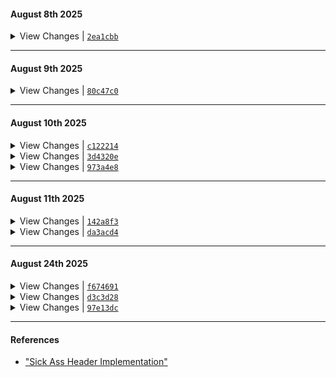 #### August 8th 2025

<details>
  <summary> View Changes | <a href="https://github.com/aryanrogye/ComfyNotch/commit/2ea1cbb"><code>2ea1cbb</code></a> </summary>

  - Added back re_align_notch into new Implementation of the notch 
  - Added back HUD Live Activities into the notch
  - Added a Space Manager 

</details>

---

#### August 9th 2025

<details>
  <summary>View Changes | <a href="https://github.com/aryanrogye/ComfyNotch/commit/80c47c0"><code>80c47c0</code></a></summary>

  - Added Back Fallback Notch Functionality
  - NotchSpaceManager
    - Made sure that space manager wont cause the notch to not show up
    - Fixed issue with re aligned notch
  - Added in onTapGesture to open the Notch
  - Removed the context menu for now, gonna add back once I remove the touch controls
  - Fixed widget spacing logic for ComfyNotchStyleMusicWidget

</details>

---

#### August 10th 2025
<details>
    <summary>View Changes | <a href="https://github.com/aryanrogye/ComfyNotch/commit/c122214"><code>c122214</code></a></summary>

  - Internal cleanup of files
  - Fixed spacing issue of widgets, mostly cuz of topNotchView not being aligned properly
  - Fixed issue with the eventTap crashing when clicking random things when nothing was showing
  - cleaned up unnecessary HomeNotchView renders, where I was doing HStack(spacing: 0) with more Hstacks
  - Fixed a UI bug with the ComfyNotchStyleMusicWidget where it wouldnt be centered for the album

</details>

<details>
    <summary>View Changes | <a href="https://github.com/aryanrogye/ComfyNotch/commit/3d4320e"><code>3d4320e</code></a></summary>

  - Fixing mini Issues with the scroll manager
    - when hovering and oepning shows unnecessary fadeaway aniations
    - when closing would close then readjust the notch if music was playing, but now we flow into it
    - Thinking about new logic for the whole animation, where I wouldnt have to think much about it

</details>

<details>
    <summary>View Changes | <a href="https://github.com/aryanrogye/ComfyNotch/commit/973a4e8"><code>973a4e8</code></a></summary>

  - Fixed display settings, to now where if I change the selected display, you have to click save to apply the changes
    - Changes are now updated right away, no more weird warning about having to restart the app for changes to take effect
  - Because of fixing the display settings, I found out that when calculating the height of the notch, i could also take into account the menu bar item heights:
    ```swift
        func getMenuBarHeight(for screen: NSScreen? = NSScreen.main) -> CGFloat {
            guard let screen = screen else { return 0 }
            
            let screenFrame = screen.frame
            let visibleFrame = screen.visibleFrame
                
            // The difference between the full screen height and the visible height
            // is the menu bar height (plus maybe the dock if it's on top).
            return screenFrame.height - visibleFrame.height
        }
    ```
  - Fixed weird off hover issue with the notch

</details>

---

#### August 11th 2025

<details>
    <summary>View Changes | <a href="https://github.com/aryanrogye/ComfyNotch/commit/142a8f3"><code>142a8f3</code></a></summary>

  - Cleaned up print statements
  - had a crash happen in the display settings, so I made sure im not force unwrapping anything
  - Made sure that the notch when closing will not show anything while closing, there was a weird timing issue
  - Changed the quickAccessWidgetDistanceFromTop from 4 to 0
  - Made sure that the Open Notch Content Dimension values are legit
    - This means that the spacing when open for the TopNotchView is now 0, so the full control is left up the the setting
    - Made sure that the setting for the quickAccessWidgetDistanceFromTop max is the maxNotchHeight

</details>

<details>
    <summary>View Changes | <a href="https://github.com/aryanrogye/ComfyNotch/commit/da3acd4"><code>da3acd4</code></a></summary>
    
  - Completely got rid of the touch settings, and replaced it for a context menu, so right click can be used for lots of other things
    - Belive cuz of this i broke UI Tests, so gonna have to fix that

</details>

---

#### August 24th 2025
<details>
    <summary>View Changes | <a href="https://github.com/aryanrogye/ComfyNotch/commit/f674691"><code>f674691</code></a></summary>

  - Added back a new HoverView, that is much more reliable and more accurate

</details>

<details>
    <summary>View Changes | <a href="https://github.com/aryanrogye/ComfyNotch/commit/d3c3d28"><code>d3c3d28</code></a></summary>

  - Removed lots of unused code
  - Renamed Hover Album Target from "Album Image Only" to "Album Image"
  - Cleaned alot of AppDelegate replaced with AppCoordinator that handles all the logic
  - Added New Window Coordinator to handle all the window logic
    - This made sure that we can get rid of WindowGroup {} in the main App file and have more control over the windows
    - Fixed bug in QR Code For Filetray where it wasnt catching SettingsModel at runtime
  - SettingsCoordinator to handle the settings window logic, this uses the WindowCoordinator
  - Made sure everything flows through the SettingsCoordinator to open the settings window
  - Main File is much cleaner now, added new destroyViewWindow function to close the window of the assigned view
  - New Debug File, just moved things over from the main app file
  - Moved Files around to make more sense

</details>

<details>
    <summary>View Changes | <a href="https://github.com/aryanrogye/ComfyNotch/commit/97e13dc"><code>97e13dc</code></a></summary>

  - Fixed a werid bug in the settings page background where it was rounded on the edges
  - New Proximity Width and Height Settings
    - This is nice cuz now we can visualize how the proximity area looks like

</details>

---

#### References
  - ["Sick Ass Header Implementation"](https://github.com/NUIKit/CGSInternal/blob/master/CGSSpace.h)
